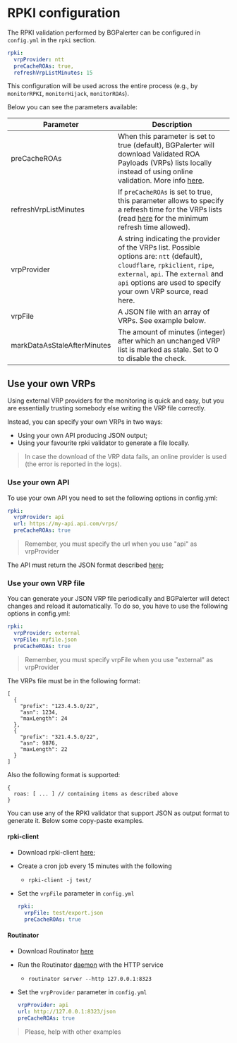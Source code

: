 # RPKI configuration

The RPKI validation performed by BGPalerter can be configured in `config.yml` in the `rpki` section.

```yaml
rpki:
  vrpProvider: ntt
  preCacheROAs: true,
  refreshVrpListMinutes: 15
```

This configuration will be used across the entire process (e.g., by `monitorRPKI`, `monitorHijack`, `monitorROAs`).

Below you can see the parameters available:

|Parameter| Description| 
|---|---|
|preCacheROAs| When this parameter is set to true (default), BGPalerter will download Validated ROA Payloads (VRPs) lists locally instead of using online validation. More info [here](https://github.com/massimocandela/rpki-validator).|
|refreshVrpListMinutes| If `preCacheROAs` is set to true, this parameter allows to specify a refresh time for the VRPs lists (read [here](https://github.com/massimocandela/rpki-validator#rpki-auto-refresh-limits) for the minimum refresh time allowed). |
|vrpProvider| A string indicating the provider of the VRPs list. Possible options are: `ntt` (default), `cloudflare`, `rpkiclient`, `ripe`, `external`, `api`. The `external` and `api` options are used to specify your own VRP source, read here.|
|vrpFile| A JSON file with an array of VRPs. See example below.|
|markDataAsStaleAfterMinutes| The amount of minutes (integer) after which an unchanged VRP list is marked as stale. Set to 0 to disable the check. |


## Use your own VRPs
Using external VRP providers for the monitoring is quick and easy, but you are essentially trusting somebody else writing the VRP file correctly. 

Instead, you can specify your own VRPs in two ways:

* Using your own API producing JSON output;
* Using your favourite rpki validator to generate a file locally.

> In case the download of the VRP data fails, an online provider is used (the error is reported in the logs).

### Use your own API
To use your own API you need to set the following options in config.yml:

```yaml
rpki:
  vrpProvider: api
  url: https://my-api.api.com/vrps/
  preCacheROAs: true
```

> Remember, you must specify the url when you use "api" as vrpProvider

The API must return the JSON format described [here](https://github.com/massimocandela/rpki-validator#vrps-on-custom-api);

### Use your own VRP file

You can generate your JSON VRP file periodically and BGPalerter will detect changes and reload it automatically.
To do so, you have to use the following options in config.yml:

```yaml
rpki:
  vrpProvider: external
  vrpFile: myfile.json
  preCacheROAs: true
```

> Remember, you must specify vrpFile when you use "external" as vrpProvider


The VRPs file must be in the following format:
```json5
[
  {
    "prefix": "123.4.5.0/22",
    "asn": 1234,
    "maxLength": 24
  },
  {
    "prefix": "321.4.5.0/22",
    "asn": 9876,
    "maxLength": 22
  }
]
```

Also the following format is supported:
```json5
{
  roas: [ ... ] // containing items as described above
}
```

You can use any of the RPKI validator that support JSON as output format to generate it. Below some copy-paste examples.


#### rpki-client

* Download rpki-client [here](https://www.rpki-client.org/);

* Create a cron job every 15 minutes with the following
  * `rpki-client -j test/`

* Set the `vrpFile` parameter in `config.yml`
    ```yaml
    rpki:
      vrpFile: test/export.json
      preCacheROAs: true
    ```

#### Routinator

* Download Routinator [here](https://github.com/NLnetLabs/routinator)

* Run the Routinator [daemon](https://rpki.readthedocs.io/en/latest/routinator/daemon.html) with the HTTP service
  * `routinator server --http 127.0.0.1:8323`

* Set the `vrpProvider` parameter in `config.yml`
    ```yaml
    vrpProvider: api
    url: http://127.0.0.1:8323/json
    preCacheROAs: true
    ```
    
> Please, help with other examples    
